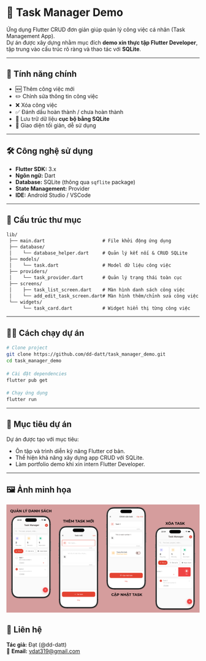 # 🧩 Task Manager Demo

Ứng dụng Flutter CRUD đơn giản giúp quản lý công việc cá nhân (Task Management App).  
Dự án được xây dựng nhằm mục đích **demo xin thực tập Flutter Developer**, tập trung vào cấu trúc rõ ràng và thao tác với **SQLite**.

---

## 🚀 Tính năng chính

- 🆕 Thêm công việc mới
- ✏️ Chỉnh sửa thông tin công việc
- ❌ Xóa công việc
- ✅ Đánh dấu hoàn thành / chưa hoàn thành
- 📱 Lưu trữ dữ liệu **cục bộ bằng SQLite**
- 🎨 Giao diện tối giản, dễ sử dụng

---

## 🛠️ Công nghệ sử dụng

- **Flutter SDK:** 3.x
- **Ngôn ngữ:** Dart
- **Database:** SQLite (thông qua `sqflite` package)
- **State Management:** Provider
- **IDE:** Android Studio / VSCode

---

## 📂 Cấu trúc thư mục

```plaintext
lib/
 ├── main.dart                     # File khởi động ứng dụng
 ├── database/
 │    └── database_helper.dart     # Quản lý kết nối & CRUD SQLite
 ├── models/
 │    └── task.dart                # Model dữ liệu công việc
 ├── providers/
 │    └── task_provider.dart       # Quản lý trạng thái toàn cục
 ├── screens/
 │    ├── task_list_screen.dart    # Màn hình danh sách công việc
 │    └── add_edit_task_screen.dart# Màn hình thêm/chỉnh sửa công việc
 └── widgets/
      └── task_card.dart           # Widget hiển thị từng công việc
```

---

## 🧑‍💻 Cách chạy dự án

```bash
# Clone project
git clone https://github.com/dd-datt/task_manager_demo.git
cd task_manager_demo

# Cài đặt dependencies
flutter pub get

# Chạy ứng dụng
flutter run
```

---

## 🎯 Mục tiêu dự án

Dự án được tạo với mục tiêu:

- Ôn tập và trình diễn kỹ năng Flutter cơ bản.
- Thể hiện khả năng xây dựng app CRUD với SQLite.
- Làm portfolio demo khi xin intern Flutter Developer.

---

## 🖼️ Ảnh minh họa

![Tên ảnh](images_demo/Figma_CRUD.png)

## 📧 Liên hệ

**Tác giả:** Đạt (@dd-datt)  
📩 **Email:** <vdat319@gmail.com>
